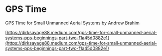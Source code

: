 # GPS Time

GPS Time for Small Unmanned Aerial Systems by  [Andrew Brahim](https://dirksavage88.medium.com/?source=post_page-----f1a45d0882e1--------------------------------)  
  
[https://dirksavage88.medium.com/gps-time-for-small-unmanned-aerial-systems-pps-beginnings-part-two-f1a45d0882e1](https://dirksavage88.medium.com/gps-time-for-small-unmanned-aerial-systems-pps-beginnings-part-two-f1a45d0882e1)

